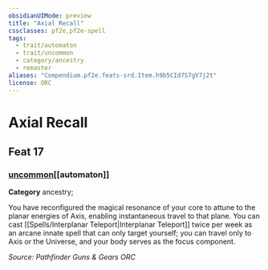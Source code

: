```yaml
---
obsidianUIMode: preview
title: "Axial Recall"
cssclasses: pf2e,pf2e-spell
tags:
  - trait/automaton
  - trait/uncommon
  - category/ancestry
  - remaster
aliases: "Compendium.pf2e.feats-srd.Item.h9b5CId7S7gV7j2t"
license: ORC
---
```

# Axial Recall
## Feat 17
### [uncommon](uncommon "Uncommon Rarity Trait")[[automaton]]

**Category** ancestry; 




You have reconfigured the magical resonance of your core to attune to the planar energies of Axis, enabling instantaneous travel to that plane. You can cast [[Spells/Interplanar Teleport|Interplanar Teleport]] twice per week as an arcane innate spell that can only target yourself; you can travel only to Axis or the Universe, and your body serves as the focus component.

*Source: Pathfinder Guns & Gears*
*ORC*